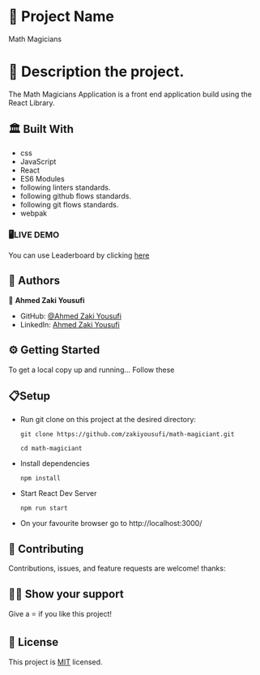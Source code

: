 # 🧧 Project Name

Math Magicians

# 📜 Description the project.

The Math Magicians Application is a front end application build using the React Library.

## 🏛 Built With

- css
- JavaScript
- React
- ES6 Modules
- following linters standards.
- following github flows standards.
- following git flows standards.
- webpak

### 🖥️LIVE DEMO
You can use Leaderboard by clicking [here]()

## 📑 Authors

👤 **Ahmed Zaki Yousufi**
- GitHub: [@Ahmed Zaki Yousufi](https://github.com/zakiyousufi)
- LinkedIn: [Ahmed Zaki Yousufi](https://www.linkedin.com/in/ahmadzaki-yousufi-055214217/)

## ⚙ Getting Started

To get a local copy up and running... 
Follow these 
  ## 📋Setup

- Run git clone on this project at the desired directory:
  ```
  git clone https://github.com/zakiyousufi/math-magiciant.git
  ```
  ```
  cd math-magiciant
  ```
- Install dependencies

  ```
  npm install
  ```

- Start React Dev Server
  ```
  npm run start
  ```
- On your favourite browser go to http://localhost:3000/

## 🤝 Contributing

Contributions, issues, and feature requests are welcome!
thanks:

## 🙏🏻 Show your support

Give a ⭐️ if you like this project!

## 📝 License

This project is [MIT](./MIT.md) licensed.
